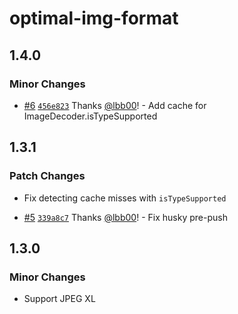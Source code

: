 # optimal-img-format

## 1.4.0

### Minor Changes

- [#6](https://github.com/lbb00/optimal-img-format/pull/6) [`456e823`](https://github.com/lbb00/optimal-img-format/commit/456e823cee5aa914f645b77ca78104997ae3c437) Thanks [@lbb00](https://github.com/lbb00)! - Add cache for ImageDecoder.isTypeSupported

## 1.3.1

### Patch Changes

- Fix detecting cache misses with `isTypeSupported`

- [#5](https://github.com/lbb00/optimal-img-format/pull/5) [`339a8c7`](https://github.com/lbb00/optimal-img-format/commit/339a8c7f4833bcc4ab80fd35283ed6dbcecdf424) Thanks [@lbb00](https://github.com/lbb00)! - Fix husky pre-push

## 1.3.0

### Minor Changes

- Support JPEG XL
